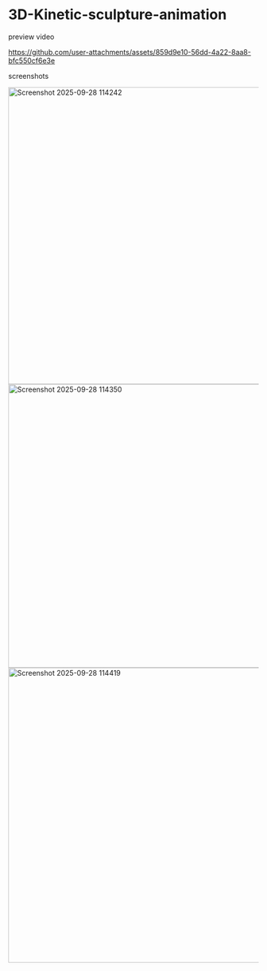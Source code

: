 # 3D-Kinetic-sculpture-animation

preview video

https://github.com/user-attachments/assets/859d9e10-56dd-4a22-8aa8-bfc550cf6e3e

screenshots

<img width="835" height="597" alt="Screenshot 2025-09-28 114242" src="https://github.com/user-attachments/assets/e61df0fc-8a84-49ab-8b45-b2bb82df0a44" />
<img width="800" height="570" alt="Screenshot 2025-09-28 114350" src="https://github.com/user-attachments/assets/f1e78a34-034c-48dc-8be7-b6809719f743" />
<img width="800" height="593" alt="Screenshot 2025-09-28 114419" src="https://github.com/user-attachments/assets/8eb7e68a-5988-43f5-b773-e6b99fd91c9e" />
